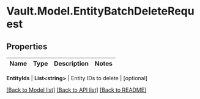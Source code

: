 # Vault.Model.EntityBatchDeleteRequest

## Properties

Name | Type | Description | Notes
------------ | ------------- | ------------- | -------------

**EntityIds** | **List&lt;string&gt;** | Entity IDs to delete | [optional] 

[[Back to Model list]](../README.md#documentation-for-models) [[Back to API list]](../README.md#documentation-for-api-endpoints) [[Back to README]](../README.md)

